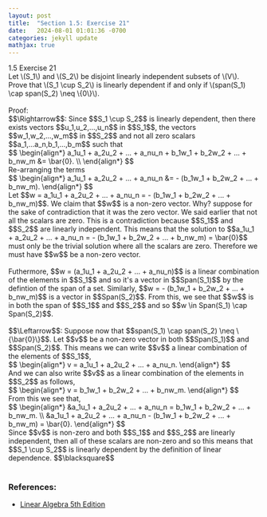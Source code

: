 ```yaml
---
layout: post
title:  "Section 1.5: Exercise 21"
date:   2024-08-01 01:01:36 -0700
categories: jekyll update
mathjax: true
---
```

<div class="ydiv">
1.5 Exercise 21
</div>
<div class="ybdiv">
Let \(S_1\) and \(S_2\) be disjoint linearly independent subsets of \(V\). Prove that \(S_1 \cup S_2\) is linearly dependent if and only if \(span(S_1) \cap span(S_2) \neq \{0\}\). 
</div>
<br>
Proof:
<br>
$$\Rightarrow$$: Since $$S_1 \cup S_2$$ is linearly dependent, then there exists vectors $$u_1,u_2,...,u_n$$ in $$S_1$$, the vectors $$w_1,w_2,...,w_m$$ in $$S_2$$ and not all zero scalars $$a_1,...a_n,b_1,...,b_m$$ such that
<div>
	$$
	\begin{align*}
	a_1u_1 + a_2u_2 + ... + a_nu_n + b_1w_1 + b_2w_2 + ... + b_nw_m &= \bar{0}. \\
	\end{align*}
	$$
</div>
Re-arranging the terms
<div>
	$$
	\begin{align*}
	a_1u_1 + a_2u_2 + ... + a_nu_n &= - (b_1w_1 + b_2w_2 + ... + b_nw_m).
	\end{align*}
	$$
</div>
Let $$w = a_1u_1 + a_2u_2 + ... + a_nu_n = - (b_1w_1 + b_2w_2 + ... + b_nw_m)$$. We claim that $$w$$ is a non-zero vector. Why? suppose for the sake of contradiction that it was the zero vector. We said earlier that not all the scalars are zero. This is a contradiction because $$S_1$$ and $$S_2$$ are linearly independent. This means that the solution to $$a_1u_1 + a_2u_2 + ... + a_nu_n = - (b_1w_1 + b_2w_2 + ... + b_nw_m) = \bar{0}$$ must only be the trivial solution where all the scalars are zero. Therefore we must have $$w$$ be a non-zero vector.
<br>
<br>
Futhermore, $$w = (a_1u_1 + a_2u_2 + ... + a_nu_n)$$ is a linear combination of the elements in $$S_1$$ and so it's a vector in $$Span(S_1)$$ by the defintion of the span of a set. Similarly, $$w = - (b_1w_1 + b_2w_2 + ... + b_nw_m)$$ is a vector in $$Span(S_2)$$. From this, we see that $$w$$ is in both the span of $$S_1$$ and $$S_2$$ and so $$w \in Span(S_1) \cap Span(S_2)$$.
<br>
<br>
$$\Leftarrow$$: Suppose now that $$span(S_1) \cap span(S_2) \neq \{\bar{0}\}$$. Let $$v$$ be a non-zero vector in both $$Span(S_1)$$ and $$Span(S_2)$$. This means we can write $$v$$ a linear combination of the elements of $$S_1$$,
<div>
	$$
	\begin{align*}
	v = a_1u_1 + a_2u_2 + ... + a_nu_n.
	\end{align*}
	$$
</div>
And we can also write $$v$$ as a linear combination of the elements in $$S_2$$ as follows,
<div>
	$$
	\begin{align*}
	v = b_1w_1 + b_2w_2 + ... + b_nw_m.
	\end{align*}
	$$
</div>
From this we see that,
<div>
	$$
	\begin{align*}
	&a_1u_1 + a_2u_2 + ... + a_nu_n = b_1w_1 + b_2w_2 + ... + b_nw_m. \\
	&a_1u_1 + a_2u_2 + ... + a_nu_n - (b_1w_1 + b_2w_2 + ... + b_nw_m) = \bar{0}.
	\end{align*}
	$$
</div>
Since $$v$$ is non-zero and both $$S_1$$ and $$S_2$$ are linearly independent, then all of these scalars are non-zero and so this means that $$S_1 \cup S_2$$ is linearly dependent by the definition of linear dependence. $$\blacksquare$$
<br>
<br>
<!------------------------------------------------------------------------------------>
<h3>References:</h3>
<ul>
<li><a href="https://www.amazon.com/Linear-Algebra-5th-Stephen-Friedberg/dp/0134860241/ref=tmm_hrd_swatch_0?_encoding=UTF8&qid=&sr=">Linear Algebra 5th Edition</a></li>
</ul>
























